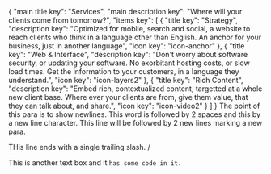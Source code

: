 {
  "main title key": "Services",
  "main description key": "Where will your clients come from tomorrow?",
  "items key": [
    {
      "title key": "Strategy",
      "description key": "Optimized for mobile, search and social, a website to reach clients who think in a language other than English. An anchor for your business, just in another language",
      "icon key": "icon-anchor"
    },
    {
      "title key": "Web &amp; Interface",
      "description key": "Don't worry about software security, or updating your software. No exorbitant hosting costs, or slow load times. Get the information to your customers, in a language they understand.",
      "icon key": "icon-layers2"
    },
    {
      "title key": "Rich Content",
      "description key": "Embed rich, contextualized content, targetted at a whole new client base. Where ever your clients are from, give them value, that they can talk about, and share.",
      "icon key": "icon-video2"
    }
  ]
}
  The point of this para is to show newlines. This word is followed by 2 spaces  and this by a new line character.
This line will be followed by 2 new lines marking a new para.

THis line ends with a single trailing slash. /

  This is another text box and it `has some code in it.`
